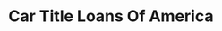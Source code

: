 ---
title: Car Title Loans Of America
slug: car-title-loans-of-america
updated-on: '2024-05-30T13:44:31.749Z'
created-on: '2024-05-30T13:41:46.671Z'
published-on: '2024-05-30T13:54:32.469Z'
f_city-state-2:
- cms/city/sedalia-mo.md
- cms/city/columbia-mo.md
- cms/city/bolivar-mo.md
- cms/city/summit-mo.md
- cms/city/farmington-mo.md
- cms/city/cape-girardeau-mo.md
- cms/city/jefferson-city-mo.md
f_locations:
- cms/payday-loan/car-title-loans-of-america-6038.md
- cms/payday-loan/car-title-loans-of-america-6039.md
- cms/payday-loan/car-title-loans-of-america-6040.md
- cms/payday-loan/car-title-loans-of-america-6041.md
- cms/payday-loan/car-title-loans-of-america-6042.md
- cms/payday-loan/car-title-loans-of-america-6043.md
- cms/payday-loan/car-title-loans-of-america-6044.md
f_states:
- cms/state/missouri.md
layout: '[company].html'
tags: company
---